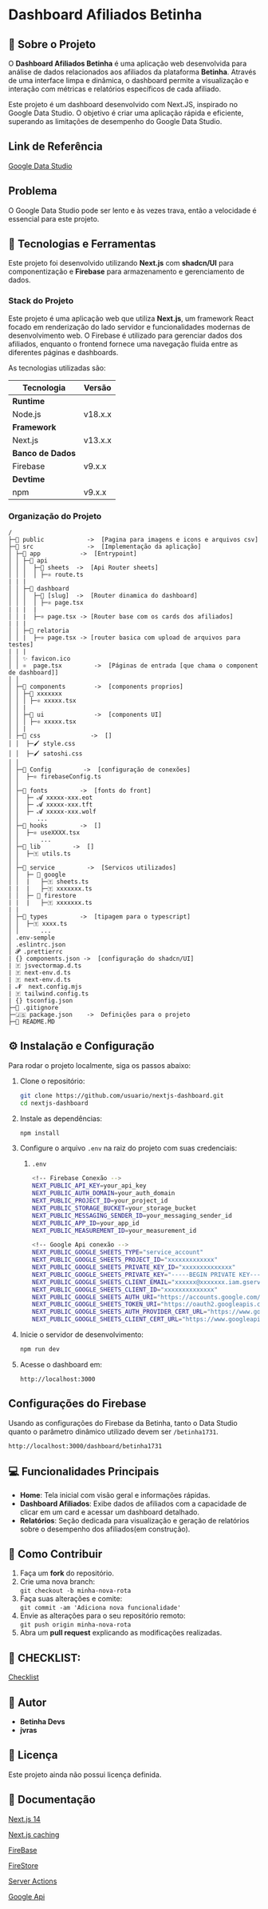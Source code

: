 # Dashboard Afiliados Betinha

## 📖 Sobre o Projeto

O **Dashboard Afiliados Betinha** é uma aplicação web desenvolvida para análise de dados relacionados aos afiliados da plataforma **Betinha**. Através de uma interface limpa e dinâmica, o dashboard permite a visualização e interação com métricas e relatórios específicos de cada afiliado.

Este projeto é um dashboard desenvolvido com Next.JS, inspirado no Google Data Studio. O objetivo é criar uma aplicação rápida e eficiente, superando as limitações de desempenho do Google Data Studio.

## Link de Referência

[Google Data Studio](https://lookerstudio.google.com/u/0/reporting/bf4f21cf-438e-4ba6-baf8-53daa70d2e57/page/tUbQE)

## Problema

O Google Data Studio pode ser lento e às vezes trava, então a velocidade é essencial para este projeto.

## 🚀 Tecnologias e Ferramentas

Este projeto foi desenvolvido utilizando **Next.js** com **shadcn/UI** para componentização e **Firebase** para armazenamento e gerenciamento de dados.

### Stack do Projeto

Este projeto é uma aplicação web que utiliza **Next.js**, um framework React focado em renderização do lado servidor e funcionalidades modernas de desenvolvimento web. O Firebase é utilizado para gerenciar dados dos afiliados, enquanto o frontend fornece uma navegação fluida entre as diferentes páginas e dashboards.

As tecnologias utilizadas são:

| **Tecnologia**        | **Versão**       |
|-----------------------|------------------|
| **Runtime**           |                  |
| Node.js               | v18.x.x          |
| **Framework**         |                  |
| Next.js               | v13.x.x          |
| **Banco de Dados**    |                  |
| Firebase              | v9.x.x           |
| **Devtime**           |                  |
| npm                   | v9.x.x           |

### Organização do Projeto
```
/
├─📁 public            ->  [Pagina para imagens e icons e arquivos csv]
├─📁 src               ->  [Implementação da aplicação]
│ ├─📁 app           ->  [Entrypoint]
│ │ ├─📁 api
│ │ │  ├─📁 sheets  ->  [Api Router sheets]
│ │ │  │ ├─⚛ route.ts
| | |  
│ │ ├─📁 dashboard
│ │ │  ├─📁 [slug]  ->  [Router dinamica do dashboard]
│ │ │  │ ├─⚛ page.tsx
| | |  | 
│ │ |  ├─⚛ page.tsx -> [Router base com os cards dos afiliados]
| | |  
│ │ ├─📁 relatoria 
│ │ |  ├─⚛ page.tsx -> [router basica com upload de arquivos para testes]
| | |  
│ │ ✨ favicon.ico
│ │ ⚛  page.tsx         ->  [Páginas de entrada [que chama o component de dashboard]] 
│ │ 
│ ├─📁 components        ->  [components proprios]
│ │ ├─📁 xxxxxxx
│ │ │ ├─⚛ xxxxx.tsx
│ │ | 
│ │ ├─📁 ui              ->  [components UI]
│ │ │ ├─⚛ xxxxx.tsx
│ │ |
│ ├─📁 css              ->  []
│ │  ├─🖌️ style.css
│ │  ├─🖌️ satoshi.css
│ │  
│ ├─📁 Config         ->  [configuração de conexões]
│ │  ├─⚛ firebaseConfig.ts
│ │
│ ├─📁 fonts         ->  [fonts do front]
│ │  ├─ 𝓐 xxxxx-xxx.eot
│ │  ├─ 𝓐 xxxxx-xxx.tft
│ │  ├─ 𝓐 xxxxx-xxx.wolf
│ │     ...
│ ├─📁 hooks         ->  []
│ │  ├─⚛ useXXXX.tsx
│ │      ...
│ ├─📁 lib         ->  []
│ │  ├─🇹 utils.ts
│ │
│ ├─📁 service         ->  [Servicos utilizados]
│ │  ├─ 📁 google
│ │  |   ├─🇹 sheets.ts
| |  |   ├─🇹 xxxxxxx.ts
│ │  ├─ 📁 firestore
| |  |   ├─🇹 xxxxxxx.ts
| |
│ ├─📁 types         ->  [tipagem para o typescript]
│ │  ├─🇹 xxxx.ts
│ │      ...
│ .env-semple
│ .eslintrc.json
│ 𝓟 .prettierrc
| {} components.json ->  [configuração do shadcn/UI]
| 🇹 jsvectormap.d.ts
| 🇹 next-env.d.ts
| 🇹 next-env.d.ts
| 𝓝  next.config.mjs
| 🇹 tailwind.config.ts
| {} tsconfig.json
├─📄 .gitignore
├─🇯‌🇸‌ package.json    ->  Definições para o projeto
├─📄 README.MD
```

## ⚙️ Instalação e Configuração

Para rodar o projeto localmente, siga os passos abaixo:

1. Clone o repositório:

   ```bash
   git clone https://github.com/usuario/nextjs-dashboard.git
   cd nextjs-dashboard
   ```

2. Instale as dependências:

   ```bash
   npm install
   ```

3. Configure o arquivo `.env` na raiz do projeto com suas credenciais:

   1. `.env`
      ```bash
      <!-- Firebase Conexão -->
      NEXT_PUBLIC_API_KEY=your_api_key
      NEXT_PUBLIC_AUTH_DOMAIN=your_auth_domain
      NEXT_PUBLIC_PROJECT_ID=your_project_id
      NEXT_PUBLIC_STORAGE_BUCKET=your_storage_bucket
      NEXT_PUBLIC_MESSAGING_SENDER_ID=your_messaging_sender_id
      NEXT_PUBLIC_APP_ID=your_app_id
      NEXT_PUBLIC_MEASUREMENT_ID=your_measurement_id

      <!-- Google Api conexão -->
      NEXT_PUBLIC_GOOGLE_SHEETS_TYPE="service_account"
      NEXT_PUBLIC_GOOGLE_SHEETS_PROJECT_ID="xxxxxxxxxxxxx"
      NEXT_PUBLIC_GOOGLE_SHEETS_PRIVATE_KEY_ID="xxxxxxxxxxxxxx"
      NEXT_PUBLIC_GOOGLE_SHEETS_PRIVATE_KEY="-----BEGIN PRIVATE KEY-----\nxxxxxxxxxx\n-----END PRIVATE KEY-----\n"
      NEXT_PUBLIC_GOOGLE_SHEETS_CLIENT_EMAIL="xxxxxx@xxxxxxx.iam.gserviceaccount.com"
      NEXT_PUBLIC_GOOGLE_SHEETS_CLIENT_ID="xxxxxxxxxxxxxx"
      NEXT_PUBLIC_GOOGLE_SHEETS_AUTH_URI="https://accounts.google.com/o/oauth2/auth"
      NEXT_PUBLIC_GOOGLE_SHEETS_TOKEN_URI="https://oauth2.googleapis.com/token"
      NEXT_PUBLIC_GOOGLE_SHEETS_AUTH_PROVIDER_CERT_URL="https://www.googleapis.com/oauth2/v1/certs"
      NEXT_PUBLIC_GOOGLE_SHEETS_CLIENT_CERT_URL="https://www.googleapis.com/robot/v1/metadata/x509/testing-spreadsheets%40betinha-testing.iam.gserviceaccount.com"
      ```

4. Inicie o servidor de desenvolvimento:

   ```bash
   npm run dev
   ```

5. Acesse o dashboard em:

   ```
   http://localhost:3000
   ```

## Configurações do Firebase

Usando as configurações do Firebase da Betinha, tanto o Data Studio quanto o parâmetro dinâmico utilizado devem ser `/betinha1731`.

   ```
   http://localhost:3000/dashboard/betinha1731
   ```


## 💻 Funcionalidades Principais

- **Home**: Tela inicial com visão geral e informações rápidas.
- **Dashboard Afiliados**: Exibe dados de afiliados com a capacidade de clicar em um card e acessar um dashboard detalhado.
- **Relatórios**: Seção dedicada para visualização e geração de relatórios sobre o desempenho dos afiliados(em construção).

## 🔧 Como Contribuir

1. Faça um **fork** do repositório.
2. Crie uma nova branch:  
   `git checkout -b minha-nova-rota`
3. Faça suas alterações e comite:  
   `git commit -am 'Adiciona nova funcionalidade'`
4. Envie as alterações para o seu repositório remoto:  
   `git push origin minha-nova-rota`
5. Abra um **pull request** explicando as modificações realizadas.

## 📝 CHECKLIST:

[Checklist](docs\CHECKLIST.MD)

## 📝 Autor

- **Betinha Devs**
- **jvras**

## 📜 Licença

Este projeto ainda não possui licença definida.

## 📖 Documentação

[Next.js 14](https://nextjs.org/docs/14/getting-started)

[Next.js caching](https://nextjs.org/docs/app/building-your-application/caching)

[FireBase](https://firebase.google.com/docs)

[FireStore](https://firebase.google.com/docs/firestore)

[Server Actions](https://react.dev/reference/rsc/server-actions)

[Google Api](https://theoephraim.github.io/node-google-spreadsheet/#/)

